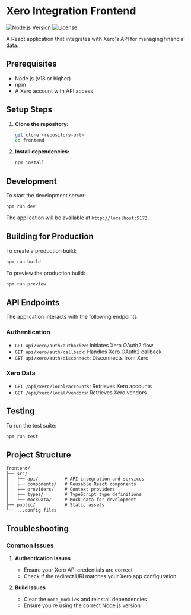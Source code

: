 # Xero Integration Frontend

[![Node.js Version](https://img.shields.io/badge/node-%3E%3D18-brightgreen)](https://nodejs.org)
[![License](https://img.shields.io/badge/license-MIT-blue.svg)](LICENSE)

A React application that integrates with Xero's API for managing financial data.

## Prerequisites

- Node.js (v18 or higher)
- npm
- A Xero account with API access

## Setup Steps

1. **Clone the repository:**

   ```bash
   git clone <repository-url>
   cd frontend
   ```

2. **Install dependencies:**

   ```bash
   npm install

   ```

## Development

To start the development server:

```bash
npm run dev
```

The application will be available at `http://localhost:5173`.

## Building for Production

To create a production build:

```bash
npm run build
```

To preview the production build:

```bash
npm run preview
```

## API Endpoints

The application interacts with the following endpoints:

### Authentication

- `GET api/xero/auth/authorize`: Initiates Xero OAuth2 flow
- `GET api/xero/auth/callback`: Handles Xero OAuth2 callback
- `GET api/xero/auth/disconnect`: Disconnects from Xero

### Xero Data

- `GET /api/xero/local/accounts`: Retrieves Xero accounts
- `GET /api/xero/local/vendors`: Retrieves Xero vendors

## Testing

To run the test suite:

```bash
npm run test
```

## Project Structure

```
frontend/
├── src/
│   ├── api/          # API integration and services
│   ├── components/   # Reusable React components
│   ├── providers/    # Context providers
│   ├── types/        # TypeScript type definitions
│   └── mockData/     # Mock data for development
├── public/           # Static assets
└── ...config files
```

## Troubleshooting

### Common Issues

1. **Authentication Issues**

   - Ensure your Xero API credentials are correct
   - Check if the redirect URI matches your Xero app configuration

2. **Build Issues**
   - Clear the `node_modules` and reinstall dependencies
   - Ensure you're using the correct Node.js version
